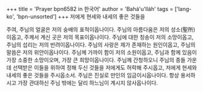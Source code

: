 +++
title = 'Prayer bpn6582 in 한국어'
author = 'Bahá'u'lláh'
tags = ['lang-ko', 'bpn-unsorted']
+++
저에게 현세와 내세의 좋은 것들을

주여, 주님의 얼굴은 저의 숭배의 표적이옵나이다. 주님의 아름다움은 저의 성소(聖所)이옵고, 주께서 계신 곳은 저의 목표이옵나이다. 주님에 대한 칭송이 저의 소망이옵고, 주님의 섭리는 저의 반려이옵나이다. 주님의 사랑은 제가 존재하는 원인이옵고, 주님의 말씀은 저의 위안이옵나이다. 주님께 가까이 함이 저의 소원이옵고, 주님과 함께 있음이 가장 소중한 소망이오며, 가장 큰 희망이옵나이다. 주님께 간청하오니 주님의 종들 가운데 선택받은 이들을 위하여 정해 두신 것들을 저에게도 허락해 주시옵고, 저에게 현세와 내세의 좋은 것들을 주시옵소서.
주님은 진실로 만인의 임금이시옵나이다. 항상 용서하시고 가장 관대하신 주님 밖에는 달리 하느님이 계시지 않사옵나이다.
